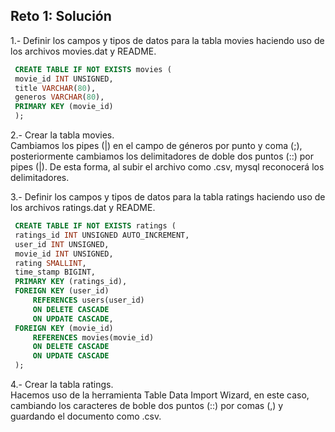 ## Reto 1: Solución  
1.- Definir los campos y tipos de datos para la tabla movies haciendo uso de los archivos movies.dat y README.
   ```sql  
	CREATE TABLE IF NOT EXISTS movies (  
	movie_id INT UNSIGNED,  
	title VARCHAR(80),  
	generos VARCHAR(80),  
	PRIMARY KEY (movie_id)  
	);  
   ```

2.- Crear la tabla movies.  
	Cambiamos los pipes (|) en el campo de géneros por punto y coma (;), posteriormente cambiamos los delimitadores de doble dos puntos (::) por pipes (|). De esta forma, al subir el archivo como .csv, mysql reconocerá los delimitadores.  

3.- Definir los campos y tipos de datos para la tabla ratings haciendo uso de los archivos ratings.dat y README.
   ```sql  
	CREATE TABLE IF NOT EXISTS ratings (  
	ratings_id INT UNSIGNED AUTO_INCREMENT,  
	user_id INT UNSIGNED,  
	movie_id INT UNSIGNED,  
	rating SMALLINT,  
	time_stamp BIGINT,  
	PRIMARY KEY (ratings_id),  
	FOREIGN KEY (user_id)  
		REFERENCES users(user_id)  
		ON DELETE CASCADE  
		ON UPDATE CASCADE,  
	FOREIGN KEY (movie_id)  
		REFERENCES movies(movie_id)  
		ON DELETE CASCADE  
		ON UPDATE CASCADE  
	);  
   ```

4.- Crear la tabla ratings.  
	Hacemos uso de la herramienta Table Data Import Wizard, en este caso, cambiando los caracteres de boble dos puntos (::) por comas (,) y guardando el documento como .csv.



